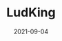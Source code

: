 ---
title: LudKing
date: 2021-09-04
Author: Klopity
base: Base
images: [
    "https://images-ext-1.discordapp.net/external/ocpr86yJKhxQPpYJ-phNBLSi3FnbBgOouucphyuuXkY/https/i.imgur.com/U8KooeKh.jpg",
    "https://media.discordapp.net/attachments/758021625252806739/884131260040097802/ludwig.png"
]
dlink: "https://github.com/Phoenixx19/JumpKingPlus/raw/www/reskins/clothing/LudKing.zip"
---